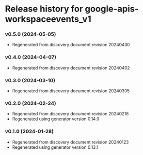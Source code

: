 # Release history for google-apis-workspaceevents_v1

### v0.5.0 (2024-05-05)

* Regenerated from discovery document revision 20240430

### v0.4.0 (2024-04-07)

* Regenerated from discovery document revision 20240402

### v0.3.0 (2024-03-10)

* Regenerated from discovery document revision 20240305

### v0.2.0 (2024-02-24)

* Regenerated from discovery document revision 20240218
* Regenerated using generator version 0.14.0

### v0.1.0 (2024-01-28)

* Regenerated from discovery document revision 20240123
* Regenerated using generator version 0.13.1

